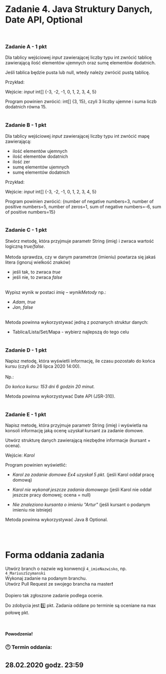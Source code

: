 # Zadanie 4. Java Struktury Danych, Date API, Optional
​
### Zadanie A - 1 pkt

Dla tablicy wejściowej _input_ zawierającej liczby typu int zwrócić tablicę zawierającą ilość elementów ujemnych oraz sumę elementów dodatnich. 

Jeśli tablica będzie pusta lub null, wtedy należy zwrócić pustą tablicę.


Przykład: 

Wejście: _input_ int[] {-3, -2, -1, 0, 1, 2, 3, 4, 5} 

Program powinien zwrócić: int[] {3, 15}, czyli 3 liczby ujemne i suma liczb dodatnich równa 15.
<br/><br/>

### Zadanie B - 1 pkt

Dla tablicy wejściowej _input_ zawierającej liczby typu int zwrócić mapę zawierającą:
- ilość elementów ujemnych 
- ilość elementów dodatnich 
- ilość zer
- sumę elementów ujemnych 
- sumę elementów dodatnich


Przykład: 

Wejście: _input_ int[] {-3, -2, -1, 0, 1, 2, 3, 4, 5} 

Program powinien zwrócić: 
{number of negative numbers=3, number of positive numbers=5, number of zeros=1, sum of negative numbers=-6, sum of positive numbers=15}
<br/><br/>

### Zadanie C - 1 pkt

Stwórz metodę, która przyjmuje parametr String (imię) i zwraca wartość logiczną _true/false_.
<br/><br/>
Metoda sprawdza, czy w danym parametrze (imieniu) powtarza się jakaś litera (ignoruj wielkość znaków)
- jeśli tak, to zwraca _true_
- jeśli nie, to zwraca _false_
<br/><br/>

Wypisz wynik w postaci _imię – wynikMetody_ np.:
- _Adam, true_
- _Jan, false_
<br/><br/>

Metoda powinna wykorzystywać jedną z poznanych struktur danych:
- Tablica/Lista/Set/Mapa - wybierz najlepszą do tego celu
<br/><br/>

### Zadanie D - 1 pkt

Napisz metodę, która wyświetli informację, ile czasu pozostało do końca kursu (czyli do 26 lipca 2020 14:00).
<br/><br/>
Np.:

_Do końca kursu: 153 dni 6 godzin 20 minut._

Metoda powinna wykorzystywać Date API (JSR-310).
<br/><br/>

### Zadanie E - 1 pkt

Napisz metodę, która przyjmuje parametr String (imię) i wyświetla na konsoli informację jaką ocenę uzyskał kursant za zadanie domowe.

Utwórz strukturę danych zawierającą niezbędne informacje (kursant + ocena).

Wejście: _Karol_

Program powinien wyświetlić: 
- _Karol za zadanie domowe Ex4 uzyskał 5 pkt._ (jeśli Karol oddał pracę domową)

- _Karol nie wykonał jeszcze zadania domowego_ (jeśli Karol nie oddał jeszcze pracy domowej; ocena = null)

- _Nie znaleziono kursanta o imieniu "Artur"_ (jeśli kursant o podanym imieniu nie istnieje)


Metoda powinna wykorzystywać Java 8 Optional.
<br/><br/>



​
​
# Forma oddania zadania
Utwórz branch o nazwie wg konwencji `4_imieNazwisko`, np. `4_MariuszSzymanski`<br/>
Wykonaj zadanie na podanym branchu. <br/>
Utwórz Pull Request ze swojego brancha na master:heavy_exclamation_mark:


Dopiero tak zgłoszone zadanie podlega ocenie.


Do zdobycia jest :five: pkt.
Zadania oddane po terminie są oceniane na max połowę pkt.

​
#### Powodzenia!

### :clock12: Termin oddania:  
## 28.02.2020 godz. 23:59
